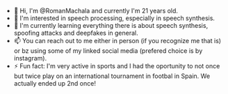 - 👋 Hi, I'm @RomanMachala and currently I'm 21 years old.
- 👀 I'm interested in speech processing, especially in speech synthesis.
- 🌱 I'm currently learning everything there is about speech synthesis, spoofing attacks and deepfakes in general.
- 📫 You can reach out to me either in person (if you recognize me that is) or bz using some of my linked social media (prefered choice is by instagram).
- ⚡ Fun fact: I'm very active in sports and I had the oportunity to not once but twice play on an international tournament in footbal in Spain. We actually ended up 2nd once!

<!---
RomanMachala/RomanMachala is a ✨ special ✨ repository because its `README.md` (this file) appears on your GitHub profile.
You can click the Preview link to take a look at your changes.
--->
